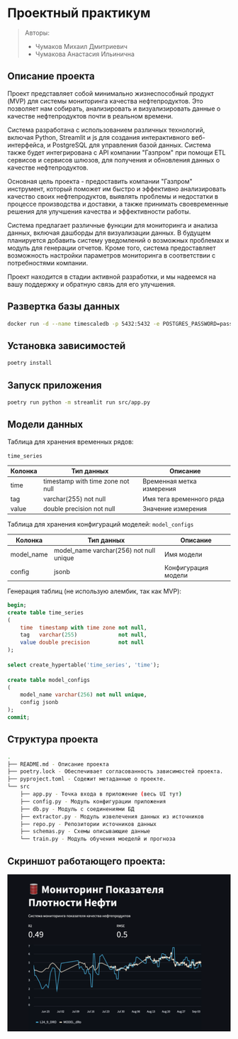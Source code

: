 # Проектный практикум

> Авторы:
>
> - Чумаков Михаил Дмитриевич
> - Чумакова Анастасия Ильинична

## Описание проекта

Проект представляет собой минимально жизнеспособный продукт (MVP) для системы мониторинга качества нефтепродуктов.
Это позволяет нам собирать, анализировать и визуализировать данные о качестве нефтепродуктов почти в реальном времени.

Система разработана с использованием различных технологий, включая Python, Streamlit и js
для создания интерактивного веб-интерфейса, и PostgreSQL для управления базой данных.
Система также будет интегрирована с API компании "Газпром" при помощи ETL сервисов и сервисов шлюзов,
для получения и обновления данных о качестве нефтепродуктов.

Основная цель проекта - предоставить компании "Газпром" инструмент,
который поможет им быстро и эффективно анализировать качество своих нефтепродуктов,
выявлять проблемы и недостатки в процессе производства и доставки,
а также принимать своевременные решения для улучшения качества и эффективности работы.

Система предлагает различные функции для мониторинга и анализа данных,
включая дашборды для визуализации данных.
В будущем планируется добавить систему уведомлений о возможных проблемах и модуль для генерации отчетов.
Кроме того, система предоставляет возможность настройки параметров мониторинга в соответствии с потребностями компании.

Проект находится в стадии активной разработки, и мы надеемся на вашу поддержку и обратную связь для его улучшения.

## Развертка базы данных

```bash
docker run -d --name timescaledb -p 5432:5432 -e POSTGRES_PASSWORD=password timescale/timescaledb-ha:pg14-latest
```

## Установка зависимостей

```bash
poetry install
```

## Запуск приложения

```bash
poetry run python -m streamlit run src/app.py  
```

## Модели данных

Таблица для хранения временных рядов:

`time_series`

| Колонка | Тип данных                        | Описание                  |
| -------------- |-----------------------------------|---------------------------|
| time           | timestamp with time zone not null | Временная метка измерения |
| tag            | varchar(255) not null             | Имя тега временного ряда  |
| value          | double precision not null         | Значение измерения        |


Таблица для хранения конфигураций моделей:
`model_configs`

| Колонка | Тип данных                              | Описание            |
| -------------- |-----------------------------------------|---------------------|
| model_name     | model_name varchar(256) not null unique | Имя модели          |
| config         | jsonb                 | Конфигурация модели |


Генерация таблиц (не использую алембик, так как MVP):

```sql
begin;
create table time_series
(
    time  timestamp with time zone not null,
    tag   varchar(255)             not null,
    value double precision         not null
);

select create_hypertable('time_series', 'time');

create table model_configs
(
    model_name varchar(256) not null unique,
    config jsonb
);
commit;
```

## Структура проекта

```bash
.
├── README.md - Описание проекта
├── poetry.lock - Обеспечивает согласованность зависимостей проекта.
├── pyproject.toml - Содежит метаданные о проекте.
└── src
    ├── app.py - Точка входа в приложение (весь UI тут)
    ├── config.py - Модуль конфигурации приложения
    ├── db.py - Модуль с соединениями БД
    ├── extractor.py - Модуль извелечения данных из источников
    ├── repo.py - Репозитории источников данных
    ├── schemas.py - Схемы описывающие данные
    └── train.py - Модуль обучения моеделй и прогноза
```

## Скриншот работающего проекта:
![](.README_images/433f4452.png)